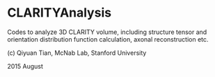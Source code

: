 # CLARITYAnalysis
Codes to analyze 3D CLARITY volume, including structure tensor and orientation distribution function calculation, axonal reconstruction etc. 

(c) Qiyuan Tian, McNab Lab, Stanford University

2015 August
